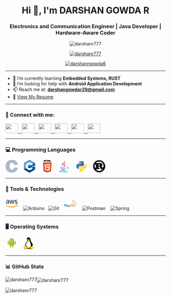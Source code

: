 <h1 align="center">Hi 👋, I'm DARSHAN GOWDA R</h1>
<h3 align="center">Electronics and Communication Engineer | Java Developer | Hardware-Aware Coder</h3>

<p align="center">
  <img src="https://komarev.com/ghpvc/?username=darshanr777&label=Profile%20views&color=0e75b6&style=flat" alt="darshanr777" />
</p>

<p align="center">
  <a href="https://github.com/ryo-ma/github-profile-trophy">
    <img src="https://github-profile-trophy.vercel.app/?username=darshanr777" alt="darshanr777" />
  </a>
</p>

<p align="center">
  <a href="https://twitter.com/darshanrgowda6" target="blank">
    <img src="https://img.shields.io/twitter/follow/darshanrgowda6?logo=twitter&style=for-the-badge" alt="darshanrgowda6" />
  </a>
</p>

---

- 🌱 I’m currently learning **Embedded Systems, RUST**
- 🤝 I’m looking for help with **Android Application Development**
- 📫 Reach me at: **darshangowdar29@gmail.com**
- 📄 [View My Resume](https://drive.google.com/file/d/1QN-lFdkNZ-zFLLlqkv-SHEPrqDIm_qcw/view?usp=sharing)

---

### 🔗 Connect with me:

<p align="left">
  <a href="https://twitter.com/darshanrgowda6" target="blank">
    <img src="https://raw.githubusercontent.com/rahuldkjain/github-profile-readme-generator/master/src/images/icons/Social/twitter.svg" height="30" width="40" />&nbsp;&nbsp;
  </a>
  <a href="https://linkedin.com/in/darshan-gowda-r-8041371bb" target="blank">
    <img src="https://raw.githubusercontent.com/rahuldkjain/github-profile-readme-generator/master/src/images/icons/Social/linked-in-alt.svg" height="30" width="40" />&nbsp;&nbsp;
  </a>
  <a href="https://instagram.com/darshu_rgowda" target="blank">
    <img src="https://raw.githubusercontent.com/rahuldkjain/github-profile-readme-generator/master/src/images/icons/Social/instagram.svg" height="30" width="40" />&nbsp;&nbsp;
  </a>
  <a href="https://www.hackerrank.com/darshangowdar29" target="blank">
    <img src="https://raw.githubusercontent.com/rahuldkjain/github-profile-readme-generator/master/src/images/icons/Social/hackerrank.svg" height="30" width="40" />&nbsp;&nbsp;
  </a>
  <a href="https://www.leetcode.com/darshanr777" target="blank">
    <img src="https://raw.githubusercontent.com/rahuldkjain/github-profile-readme-generator/master/src/images/icons/Social/leet-code.svg" height="30" width="40" />&nbsp;&nbsp;
  </a>
  <a href="https://auth.geeksforgeeks.org/user/user_eob5eq6zb6g" target="blank">
    <img src="https://raw.githubusercontent.com/rahuldkjain/github-profile-readme-generator/master/src/images/icons/Social/geeks-for-geeks.svg" height="30" width="40" />
  </a>
</p>

---

### 💻 Programming Languages

<p align="left">
  <img src="https://raw.githubusercontent.com/devicons/devicon/master/icons/c/c-original.svg" alt="C" width="40" height="40"/> &nbsp;&nbsp;
  <img src="https://raw.githubusercontent.com/devicons/devicon/master/icons/cplusplus/cplusplus-original.svg" alt="C++" width="40" height="40"/> &nbsp;&nbsp;
  <img src="https://raw.githubusercontent.com/devicons/devicon/master/icons/html5/html5-original-wordmark.svg" alt="HTML5" width="40" height="40"/>&nbsp;&nbsp;
  <img src="https://raw.githubusercontent.com/devicons/devicon/master/icons/java/java-original.svg" alt="Java" width="40" height="40"/> &nbsp;&nbsp;
  <img src="https://raw.githubusercontent.com/devicons/devicon/master/icons/python/python-original.svg" alt="Python" width="40" height="40"/> &nbsp;&nbsp;
  <img src="https://raw.githubusercontent.com/devicons/devicon/master/icons/rust/rust-original.svg" alt="Rust" width="40" height="40"/> &nbsp;&nbsp;
  
</p>

---

### 🧰 Tools & Technologies

<p align="left">
  <img src="https://raw.githubusercontent.com/devicons/devicon/master/icons/amazonwebservices/amazonwebservices-original-wordmark.svg" alt="AWS" width="40" height="40"/> &nbsp;&nbsp;
   <img src="https://cdn.worldvectorlogo.com/logos/arduino-1.svg" alt="Arduino" width="40" height="40"/>&nbsp;&nbsp;
  <img src="https://www.vectorlogo.zone/logos/git-scm/git-scm-icon.svg" alt="Git" width="40" height="40"/> &nbsp;&nbsp;
  <img src="https://raw.githubusercontent.com/devicons/devicon/master/icons/mysql/mysql-original-wordmark.svg" alt="MySQL" width="40" height="40"/> &nbsp;&nbsp;
  <img src="https://www.vectorlogo.zone/logos/getpostman/getpostman-icon.svg" alt="Postman" width="40" height="40"/> &nbsp;&nbsp;
  <img src="https://www.vectorlogo.zone/logos/springio/springio-icon.svg" alt="Spring" width="40" height="40"/> &nbsp;&nbsp;
</p>

---

### 🖥️ Operating Systems

<p align="left">
  <img src="https://raw.githubusercontent.com/devicons/devicon/master/icons/android/android-original-wordmark.svg" alt="Android" width="40" height="40"/>&nbsp;&nbsp;
  <img src="https://raw.githubusercontent.com/devicons/devicon/master/icons/linux/linux-original.svg" alt="Linux" width="40" height="40"/> &nbsp;&nbsp;
</p>

---

### 📊 GitHub Stats

<p>
  <img align="left" src="https://github-readme-stats.vercel.app/api/top-langs?username=darshanr777&show_icons=true&locale=en&layout=compact" alt="darshanr777" />
</p>

<p>
  <img align="center" src="https://github-readme-stats.vercel.app/api?username=darshanr777&show_icons=true&locale=en" alt="darshanr777" />
</p>

<p>
  <img align="center" src="https://github-readme-streak-stats.herokuapp.com/?user=darshanr777&" alt="darshanr777" />
</p>
